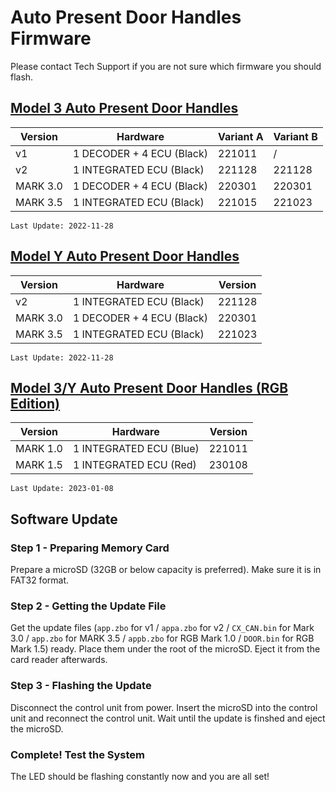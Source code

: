 # Auto Present Door Handles Firmware

Please contact Tech Support if you are not sure which firmware you should flash.

## [Model 3 Auto Present Door Handles](https://evoffer.com/product/model-3-auto-present-door-handles/)
| Version | Hardware | Variant A | Variant B |
| --- | --- | --- | --- |
| v1 | 1 DECODER + 4 ECU (Black) | 221011 | / |
| v2 | 1 INTEGRATED ECU (Black) | 221128 | 221128 |
| MARK 3.0 | 1 DECODER + 4 ECU (Black) | 220301 | 220301 |
| MARK 3.5 | 1 INTEGRATED ECU (Black) | 221015 | 221023 |

```
Last Update: 2022-11-28
```

## [Model Y Auto Present Door Handles](https://evoffer.com/product/model-y-auto-present-door-handles/)
| Version | Hardware | Version |
| --- | --- | --- |
| v2 | 1 INTEGRATED ECU (Black) | 221128 |
| MARK 3.0 | 1 DECODER + 4 ECU (Black) | 220301 |
| MARK 3.5 | 1 INTEGRATED ECU (Black) | 221023 |

```
Last Update: 2022-11-28
```

## [Model 3/Y Auto Present Door Handles (RGB Edition)](https://evoffer.com/product/model-3-auto-present-door-handles-rgb-edition/)
| Version | Hardware | Version |
| --- | --- | --- |
| MARK 1.0 | 1 INTEGRATED ECU (Blue) | 221011 |
| MARK 1.5 | 1 INTEGRATED ECU (Red) | 230108 |
```
Last Update: 2023-01-08
```

## Software Update
### Step 1 - Preparing Memory Card
Prepare a microSD (32GB or below capacity is preferred).
Make sure it is in FAT32 format.

### Step 2 - Getting the Update File
Get the update files (`app.zbo` for v1 / `appa.zbo` for v2 / `CX_CAN.bin` for Mark 3.0 / `app.zbo` for MARK 3.5 / `appb.zbo` for RGB Mark 1.0 / `DOOR.bin` for RGB Mark 1.5) ready. Place them under the root of the microSD. Eject it from the card reader afterwards.

### Step 3 - Flashing the Update
Disconnect the control unit from power.
Insert the microSD into the control unit and reconnect the control unit.
Wait until the update is finshed and eject the microSD.


### Complete! Test the System
The LED should be flashing constantly now and you are all set!
